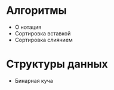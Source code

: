 # Алгоритмы
- О нотация
- Сортировка вставкой
- Сортировка слиянием
# Структуры данных
- Бинарная куча